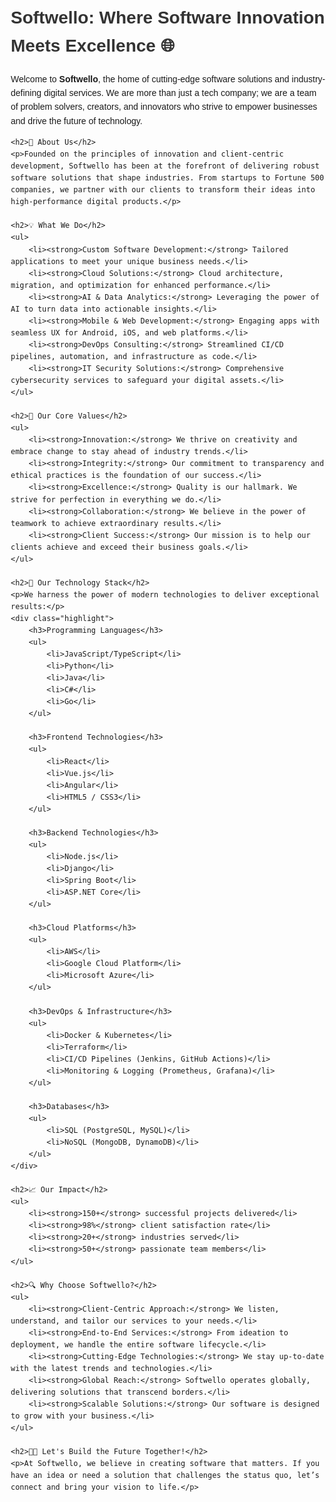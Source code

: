 <!DOCTYPE html>
<html lang="en">
<head>
    <meta charset="UTF-8">
    <meta name="viewport" content="width=device-width, initial-scale=1.0">
    <title>Softwello: Where Software Innovation Meets Excellence</title>
    <style>
        body {
            font-family: Arial, sans-serif;
            margin: 20px;
            line-height: 1.6;
        }
        h1, h2, h3 {
            color: #333;
        }
        ul, li {
            margin-left: 20px;
        }
        a {
            color: #1d72b8;
            text-decoration: none;
        }
        a:hover {
            text-decoration: underline;
        }
        .highlight {
            background-color: #f7f7f7;
            padding: 10px;
            border-radius: 5px;
            margin: 10px 0;
        }
    </style>
</head>
<body>
    <h1>Softwello: Where Software Innovation Meets Excellence 🌐</h1>
    <p>Welcome to <strong>Softwello</strong>, the home of cutting-edge software solutions and industry-defining digital services. We are more than just a tech company; we are a team of problem solvers, creators, and innovators who strive to empower businesses and drive the future of technology.</p>

    <h2>📜 About Us</h2>
    <p>Founded on the principles of innovation and client-centric development, Softwello has been at the forefront of delivering robust software solutions that shape industries. From startups to Fortune 500 companies, we partner with our clients to transform their ideas into high-performance digital products.</p>

    <h2>💡 What We Do</h2>
    <ul>
        <li><strong>Custom Software Development:</strong> Tailored applications to meet your unique business needs.</li>
        <li><strong>Cloud Solutions:</strong> Cloud architecture, migration, and optimization for enhanced performance.</li>
        <li><strong>AI & Data Analytics:</strong> Leveraging the power of AI to turn data into actionable insights.</li>
        <li><strong>Mobile & Web Development:</strong> Engaging apps with seamless UX for Android, iOS, and web platforms.</li>
        <li><strong>DevOps Consulting:</strong> Streamlined CI/CD pipelines, automation, and infrastructure as code.</li>
        <li><strong>IT Security Solutions:</strong> Comprehensive cybersecurity services to safeguard your digital assets.</li>
    </ul>

    <h2>🌟 Our Core Values</h2>
    <ul>
        <li><strong>Innovation:</strong> We thrive on creativity and embrace change to stay ahead of industry trends.</li>
        <li><strong>Integrity:</strong> Our commitment to transparency and ethical practices is the foundation of our success.</li>
        <li><strong>Excellence:</strong> Quality is our hallmark. We strive for perfection in everything we do.</li>
        <li><strong>Collaboration:</strong> We believe in the power of teamwork to achieve extraordinary results.</li>
        <li><strong>Client Success:</strong> Our mission is to help our clients achieve and exceed their business goals.</li>
    </ul>

    <h2>🚀 Our Technology Stack</h2>
    <p>We harness the power of modern technologies to deliver exceptional results:</p>
    <div class="highlight">
        <h3>Programming Languages</h3>
        <ul>
            <li>JavaScript/TypeScript</li>
            <li>Python</li>
            <li>Java</li>
            <li>C#</li>
            <li>Go</li>
        </ul>

        <h3>Frontend Technologies</h3>
        <ul>
            <li>React</li>
            <li>Vue.js</li>
            <li>Angular</li>
            <li>HTML5 / CSS3</li>
        </ul>

        <h3>Backend Technologies</h3>
        <ul>
            <li>Node.js</li>
            <li>Django</li>
            <li>Spring Boot</li>
            <li>ASP.NET Core</li>
        </ul>

        <h3>Cloud Platforms</h3>
        <ul>
            <li>AWS</li>
            <li>Google Cloud Platform</li>
            <li>Microsoft Azure</li>
        </ul>

        <h3>DevOps & Infrastructure</h3>
        <ul>
            <li>Docker & Kubernetes</li>
            <li>Terraform</li>
            <li>CI/CD Pipelines (Jenkins, GitHub Actions)</li>
            <li>Monitoring & Logging (Prometheus, Grafana)</li>
        </ul>

        <h3>Databases</h3>
        <ul>
            <li>SQL (PostgreSQL, MySQL)</li>
            <li>NoSQL (MongoDB, DynamoDB)</li>
        </ul>
    </div>

    <h2>📈 Our Impact</h2>
    <ul>
        <li><strong>150+</strong> successful projects delivered</li>
        <li><strong>98%</strong> client satisfaction rate</li>
        <li><strong>20+</strong> industries served</li>
        <li><strong>50+</strong> passionate team members</li>
    </ul>

    <h2>🔍 Why Choose Softwello?</h2>
    <ul>
        <li><strong>Client-Centric Approach:</strong> We listen, understand, and tailor our services to your needs.</li>
        <li><strong>End-to-End Services:</strong> From ideation to deployment, we handle the entire software lifecycle.</li>
        <li><strong>Cutting-Edge Technologies:</strong> We stay up-to-date with the latest trends and technologies.</li>
        <li><strong>Global Reach:</strong> Softwello operates globally, delivering solutions that transcend borders.</li>
        <li><strong>Scalable Solutions:</strong> Our software is designed to grow with your business.</li>
    </ul>

    <h2>👨‍💻 Let's Build the Future Together!</h2>
    <p>At Softwello, we believe in creating software that matters. If you have an idea or need a solution that challenges the status quo, let’s connect and bring your vision to life.</p>

</body>
</html>
